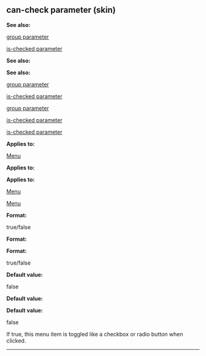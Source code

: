 

 can-check parameter (skin)
----------------------------




**See also:** 


[group parameter](#/{skin}/param/group) 

[is-checked parameter](#/{skin}/param/is-checked) 




**See also:** 

**See also:**

[group parameter](#/{skin}/param/group) 

[is-checked parameter](#/{skin}/param/is-checked) 


[group parameter](#/{skin}/param/group)

[is-checked parameter](#/{skin}/param/is-checked) 

[is-checked parameter](#/{skin}/param/is-checked)


**Applies to:** 


[Menu](#/{skin}/control/menu) 



**Applies to:** 

**Applies to:**

[Menu](#/{skin}/control/menu) 

[Menu](#/{skin}/control/menu)


**Format:** 


 true/false
 


**Format:** 

**Format:**

 true/false



**Default value:** 


 false
 


**Default value:** 

**Default value:**

 false


 If true, this menu item is toggled like a checkbox or radio button when clicked.





---


